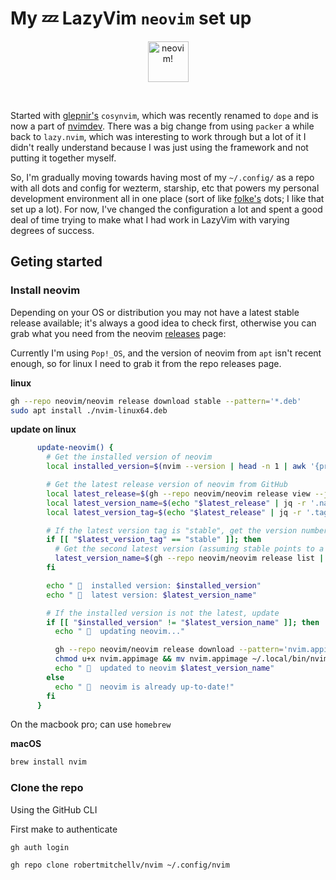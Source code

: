 # My 💤 LazyVim `neovim` set up

<div align="center">
  <p>
    <img title="neovim!" height="65px" width="65px" hspace=10 src="https://cdn.simpleicons.org/neovim/6062ba" />
  </p>
</div>

<br>

Started with [glepnir's](https://github.com/glepnir) `cosynvim`, which was recently renamed to `dope` and is now a part of [nvimdev](https://github.com/nvimdev/). There was a big change from using `packer` a while back to `lazy.nvim`, which was interesting to work through but a lot of it I didn't really understand because I was just using the framework and not putting it together myself.

So, I'm gradually moving towards having most of my `~/.config/` as a repo with all dots and config for wezterm, starship, etc that powers my personal development environment all in one place (sort of like [folke's](https://github.com/folke) dots; I like that set up a lot). For now, I've changed the configuration a lot and spent a good deal of time trying to make what I had work in LazyVim with varying degrees of success.

## Geting started

### Install neovim

Depending on your OS or distribution you may not have a latest stable release available; it's always
a good idea to check first, otherwise you can grab what you need from the neovim [releases](https://github.com/neovim/neovim/releases) page:

Currently I'm using `Pop!_OS`, and the version of neovim from `apt` isn't recent enough, so for
linux I need to grab it from the repo releases page.

**linux**

```bash
gh --repo neovim/neovim release download stable --pattern='*.deb'
sudo apt install ./nvim-linux64.deb
```

**update on linux**

```bash
      update-neovim() {
        # Get the installed version of neovim
        local installed_version=$(nvim --version | head -n 1 | awk '{print $2}')

        # Get the latest release version of neovim from GitHub
        local latest_release=$(gh --repo neovim/neovim release view --json tagName,name)
        local latest_version_name=$(echo "$latest_release" | jq -r '.name' | sed 's/^Nvim //')
        local latest_version_tag=$(echo "$latest_release" | jq -r '.tagName')

        # If the latest version tag is "stable", get the version number from the release list
        if [[ "$latest_version_tag" == "stable" ]]; then
          # Get the second latest version (assuming stable points to a release build)
          latest_version_name=$(gh --repo neovim/neovim release list | awk 'NR==2 {print $2}')
        fi

        echo "   installed version: $installed_version"
        echo "   latest version: $latest_version_name"

        # If the installed version is not the latest, update
        if [[ "$installed_version" != "$latest_version_name" ]]; then
          echo "   updating neovim..."

          gh --repo neovim/neovim release download --pattern='nvim.appimage'
          chmod u+x nvim.appimage && mv nvim.appimage ~/.local/bin/nvim
          echo "   updated to neovim $latest_version_name"
        else
          echo "   neovim is already up-to-date!"
        fi
      }
```

On the macbook pro; can use `homebrew`

**macOS**

```bash
brew install nvim
```

### Clone the repo

Using the GitHub CLI

First make to authenticate

```bash
gh auth login
```

```bash
gh repo clone robertmitchellv/nvim ~/.config/nvim
```
